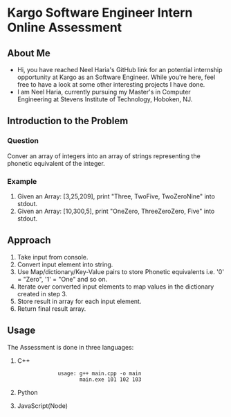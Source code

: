 # Kargo Software Engineer Intern Online Assessment

## About Me
* Hi, you have reached Neel Haria's GitHub link for an potential internship opportunity at Kargo as an Software Engineer. While you're here, feel free to have a look at some other interesting projects I have done.
* I am Neel Haria, currently pursuing my Master's in Computer Engineering at Stevens Institute of Technology, Hoboken, NJ. 

## Introduction to the Problem
### Question
Conver an array of integers into an array of strings representing the phonetic equivalent of the integer.
### Example
1. Given an Array: [3,25,209], print "Three, TwoFive, TwoZeroNine" into stdout.
2. Given an Array: [10,300,5], print "OneZero, ThreeZeroZero, Five" into stdout.

## Approach
1. Take input from console.
2. Convert input element into string.
3. Use Map/dictionary/Key-Value pairs to store Phonetic equivalents i.e. '0' = "Zero", '1' = "One" and so on. 
4. Iterate over converted input elements to map values in the dictionary created in step 3.
5. Store result in array for each input element.
6. Return final result array.

## Usage
The Assessment is done in three languages:
1. C++
 
                    usage: g++ main.cpp -o main
                           main.exe 101 102 103
      
2. Python
3. JavaScript(Node)

